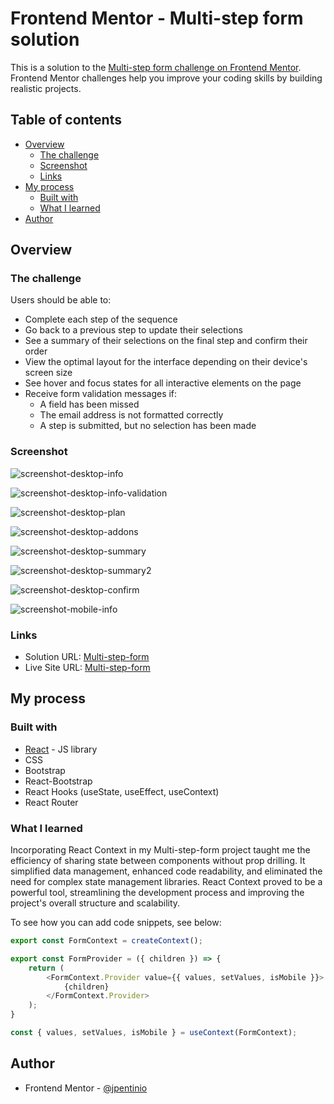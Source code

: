 # Frontend Mentor - Multi-step form solution

This is a solution to the [Multi-step form challenge on Frontend Mentor](https://www.frontendmentor.io/challenges/multistep-form-YVAnSdqQBJ). Frontend Mentor challenges help you improve your coding skills by building realistic projects. 

## Table of contents

- [Overview](#overview)
  - [The challenge](#the-challenge)
  - [Screenshot](#screenshot)
  - [Links](#links)
- [My process](#my-process)
  - [Built with](#built-with)
  - [What I learned](#what-i-learned)
- [Author](#author)


## Overview

### The challenge

Users should be able to:

- Complete each step of the sequence
- Go back to a previous step to update their selections
- See a summary of their selections on the final step and confirm their order
- View the optimal layout for the interface depending on their device's screen size
- See hover and focus states for all interactive elements on the page
- Receive form validation messages if:
  - A field has been missed
  - The email address is not formatted correctly
  - A step is submitted, but no selection has been made

### Screenshot

![screenshot-desktop-info](./public/screenshot1.png)

![screenshot-desktop-info-validation](./public/screenshot2.png)

![screenshot-desktop-plan](./public/screenshot3.png)

![screenshot-desktop-addons](./public/screenshot4.png)

![screenshot-desktop-summary](./public/screenshot5.png)

![screenshot-desktop-summary2](./public/screenshot6.png)

![screenshot-desktop-confirm](./public/screenshot7.png)

![screenshot-mobile-info](./public/screenshot8.png)

### Links

- Solution URL: [Multi-step-form](https://www.frontendmentor.io/solutions/multistepform-using-react-aWO6oPHy3p)
- Live Site URL: [Multi-step-form](https://multi-step-form-black-rho.vercel.app/)

## My process

### Built with

- [React](https://reactjs.org/) - JS library
- CSS
- Bootstrap
- React-Bootstrap
- React Hooks (useState, useEffect, useContext)
- React Router


### What I learned

Incorporating React Context in my Multi-step-form project taught me the efficiency of sharing state between components without prop drilling. It simplified data management, enhanced code readability, and eliminated the need for complex state management libraries. React Context proved to be a powerful tool, streamlining the development process and improving the project's overall structure and scalability.

To see how you can add code snippets, see below:

```js
export const FormContext = createContext();
```

```js
export const FormProvider = ({ children }) => {
    return (
        <FormContext.Provider value={{ values, setValues, isMobile }}>
            {children}
        </FormContext.Provider>
    );
}
```

```js
const { values, setValues, isMobile } = useContext(FormContext);
```

## Author

- Frontend Mentor - [@jpentinio](https://www.frontendmentor.io/profile/jpentinio)
